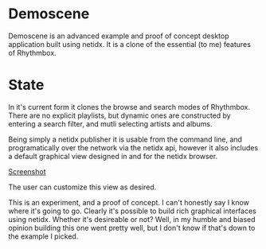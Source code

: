 # Demoscene

Demoscene is an advanced example and proof of concept desktop
application built using netidx. It is a clone of the essential (to me)
features of Rhythmbox.

# State

In it's current form it clones the browse and search modes of
Rhythmbox. There are no explicit playlists, but dynamic ones are
constructed by entering a search filter, and mutli selecting artists
and albums.

Being simply a netidx publisher it is usable from the command line,
and programatically over the network via the netidx api, however it
also includes a default graphical view designed in and for the netidx
browser.

[Screenshot](screenshot.png)

The user can customize this view as desired.

This is an experiment, and a proof of concept. I can't honestly say I
know where it's going to go. Clearly it's possible to build rich
graphical interfaces using netidx. Whether it's desireable or not?
Well, in my humble and biased opinion building this one went pretty
well, but I don't know if that's down to the example I picked.
